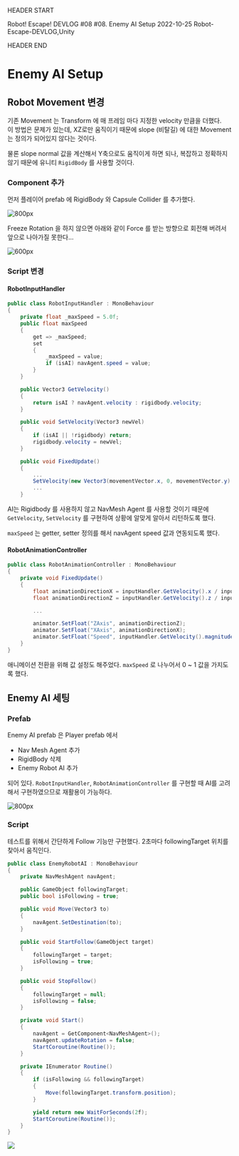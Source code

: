 HEADER START

Robot! Escape! DEVLOG #08
#08. Enemy AI Setup
2022-10-25
Robot-Escape-DEVLOG,Unity

HEADER END

# Enemy AI Setup

## Robot Movement 변경

기존 Movement 는 Transform 에 매 프레임 마다 지정한 velocity 만큼을 더했다.  
이 방법은 문제가 있는데, XZ로만 움직이기 때문에 slope (비탈길) 에 대한 Movement 는 정의가 되어있지 않다는 것이다.

물론 slope normal 값을 계산해서 Y축으로도 움직이게 하면 되나, 복잡하고 정확하지 않기 때문에 유니티 `RigidBody` 를 사용할 것이다.

### Component 추가

먼저 플레이어 prefab 에 RigidBody 와 Capsule Collider 를 추가했다.

![800px](https://velog.velcdn.com/images/lutca1320/post/e1c6b6ae-b4f3-46b0-97dc-62f6fcedba99/image.png)

Freeze Rotation 을 하지 않으면 아래와 같이 Force 를 받는 방향으로 회전해 버려서 앞으로 나아가질 못한다...

![600px](https://velog.velcdn.com/images/lutca1320/post/9eb80448-51a5-4d61-82c2-04662592c0d9/image.gif)

### Script 변경

#### RobotInputHandler

```csharp
public class RobotInputHandler : MonoBehaviour
{
	private float _maxSpeed = 5.0f;
	public float maxSpeed
    {
        get => _maxSpeed;
        set
        {
            _maxSpeed = value;
            if (isAI) navAgent.speed = value;
        }
    }

	public Vector3 GetVelocity()
    {
        return isAI ? navAgent.velocity : rigidbody.velocity;
    }

    public void SetVelocity(Vector3 newVel)
    {
        if (isAI || !rigidbody) return;
        rigidbody.velocity = newVel;
    }

	public void FixedUpdate()
    {
    	...
    	SetVelocity(new Vector3(movementVector.x, 0, movementVector.y) * maxSpeed / (isCrouch || isAim ? 2 : 1) + new Vector3(0, GetVelocity().y, 0));
        ...
    }
```

AI는 Rigidbody 를 사용하지 않고 NavMesh Agent 를 사용할 것이기 때문에 `GetVelocity`, `SetVelocity` 를 구현하여 상황에 알맞게 알아서 리턴하도록 했다.

`maxSpeed` 는 getter, setter 정의를 해서 navAgent speed 값과 연동되도록 했다.

#### RobotAnimationController

```csharp
public class RobotAnimationController : MonoBehaviour
{
	private void FixedUpdate()
    {
    	float animationDirectionX = inputHandler.GetVelocity().x / inputHandler.maxSpeed;
        float animationDirectionZ = inputHandler.GetVelocity().z / inputHandler.maxSpeed;

        ...

        animator.SetFloat("ZAxis", animationDirectionZ);
        animator.SetFloat("XAxis", animationDirectionX);
        animator.SetFloat("Speed", inputHandler.GetVelocity().magnitude / inputHandler.maxSpeed);
    }
}
```

애니메이션 전환을 위해 값 설정도 해주었다. `maxSpeed` 로 나누어서 0 ~ 1 값을 가지도록 했다.

## Enemy AI 세팅

### Prefab

Enemy AI prefab 은 Player prefab 에서

- Nav Mesh Agent 추가
- RigidBody 삭제
- Enemy Robot AI 추가

되어 있다.
`RobotInputHandler`, `RobotAnimationController` 를 구현할 때 AI를 고려해서 구현하였으므로 재활용이 가능하다.

![800px](https://velog.velcdn.com/images/lutca1320/post/73a19bfb-de88-488c-89e3-62d92926ad3d/image.png)

### Script

테스트를 위해서 간단하게 Follow 기능만 구현했다.
2초마다 followingTarget 위치를 찾아서 움직인다.

```csharp
public class EnemyRobotAI : MonoBehaviour
{
    private NavMeshAgent navAgent;

    public GameObject followingTarget;
    public bool isFollowing = true;

    public void Move(Vector3 to)
    {
        navAgent.SetDestination(to);
    }

    public void StartFollow(GameObject target)
    {
        followingTarget = target;
        isFollowing = true;
    }

    public void StopFollow()
    {
        followingTarget = null;
        isFollowing = false;
    }

    private void Start()
    {
        navAgent = GetComponent<NavMeshAgent>();
        navAgent.updateRotation = false;
        StartCoroutine(Routine());
    }

    private IEnumerator Routine()
    {
        if (isFollowing && followingTarget)
        {
            Move(followingTarget.transform.position);
        }

        yield return new WaitForSeconds(2f);
        StartCoroutine(Routine());
    }
}
```

![](https://velog.velcdn.com/images/lutca1320/post/ab098d1f-d6ea-4329-86c7-f4f18e0f682b/image.gif)
